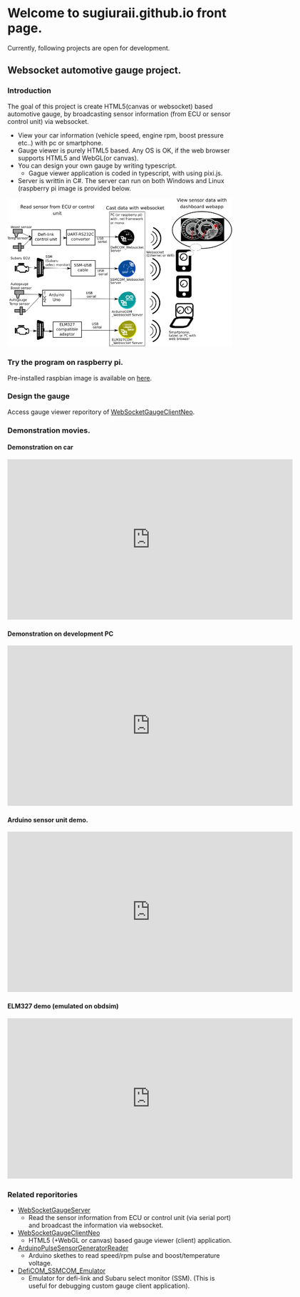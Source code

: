 # Welcome to sugiuraii.github.io front page.

Currently, following projects are open for development.

## Websocket automotive gauge project.
### Introduction
The goal of this project is create HTML5(canvas or websocket) based automotive gauge, by broadcasting sensor information (from ECU or sensor control unit) via websocket.

* View your car information (vehicle speed, engine rpm, boost pressure etc..) with pc or smartphone.
* Gauge viewer is purely HTML5 based. Any OS is OK, if the web browser supports HTML5 and WebGL(or canvas).
* You can design your own gauge by writing typescript.
	* Gague viewer application is coded in typescript, with using pixi.js.
* Server is writtin in C#. The server can run on both Windows and Linux (raspberry pi image is provided below.

![Websocket gauge diagram](./WebsocketGaugeDiagram.png)

### Try the program on raspberry pi.
Pre-installed raspbian image is available on [here](https://sugiuraii.github.io/WebSocketGaugeServer/RasobianImageSetup.html).

### Design the gauge
Access gauge viewer reporitory of [WebSocketGaugeClientNeo](https://sugiuraii.github.io/WebSocketGaugeClientNeo/).

### Demonstration movies.
#### Demonstration on car
<iframe width="640" height="360" src="https://www.youtube.com/embed/QCOYLCIrU_s" frameborder="0" allow="autoplay; encrypted-media" allowfullscreen></iframe>

#### Demonstration on development PC
<iframe width="640" height="360" src="https://www.youtube.com/embed/pAk8FpmZctI" frameborder="0" allow="autoplay; encrypted-media" allowfullscreen></iframe>

#### Arduino sensor unit demo.
<iframe width="640" height="360" src="https://www.youtube.com/embed/HvkB07k6gMc" frameborder="0" allow="autoplay; encrypted-media" allowfullscreen></iframe>

#### ELM327 demo (emulated on obdsim)
<iframe width="640" height="360" src="https://www.youtube.com/embed/l_niGjlkpQ4" frameborder="0" allow="autoplay; encrypted-media" allowfullscreen></iframe>

### Related reporitories
* [WebSocketGaugeServer](https://sugiuraii.github.io/WebSocketGaugeServer/)
	* Read the sensor information from ECU or control unit (via serial port) and broadcast the information via websocket.
* [WebSocketGaugeClientNeo](https://sugiuraii.github.io/WebSocketGaugeClientNeo/)
	* HTML5 (+WebGL or canvas) based gauge viewer (client) application.
* [ArduinoPulseSensorGeneratorReader](https://sugiuraii.github.io/ArduinoPulseSensorGeneratorReader/)
	* Arduino skethes to read speed/rpm pulse and boost/temperature voltage.
* [DefiCOM_SSMCOM_Emulator](https://sugiuraii.github.io/DefiCOM_SSMCOM_Emulator/)
	* Emulator for defi-link and Subaru select monitor (SSM). (This is useful for debugging custom gauge client application).

